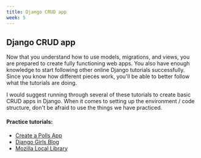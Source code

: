 ```yaml
---
title: Django CRUD app
week: 5
---
```


## Django CRUD app
Now that you understand how to use models, migrations, and views, you are prepared to create fully functioning web apps. You also have enough knowledge to start following other online Django tutorials successfully. Since you know how different pieces work, you'll be able to better follow what the tutorials are doing.

I would suggest running through several of these tutorials to create basic CRUD apps in Django. When it comes to setting up the environment / code structure, don't be afraid to use the things we have practiced.

#### Practice tutorials:
* [Create a Polls App](https://docs.djangoproject.com/en/1.11/intro/tutorial01/)
* [Django Girls Blog](https://tutorial.djangogirls.org/en/django_start_project/)
* [Mozilla Local Library](https://developer.mozilla.org/en-US/docs/Learn/Server-side/Django/Tutorial_local_library_website)
